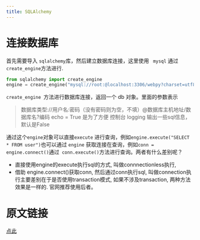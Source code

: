```yaml
---
title: SQLAlchemy
---
```

# 连接数据库
首先需要导入 ` sqlalchemy `库，然后建立数据库连接，这里使用 ` mysql` 通过` create_engine `方法进行.
``` python
from sqlalchemy import create_engine
engine = create_engine("mysql://root:@localhost:3306/webpy?charset=utf8",encoding="utf-8", echo=True)
```
`create_engine `方法进行数据库连接，返回一个 db 对象。里面的参数表示

> 数据库类型://用户名:密码（没有密码则为空，不填）@数据库主机地址/数据库名?编码
> echo = True 是为了方便 控制台 logging 输出一些sql信息，默认是False

通过这个`engine`对象可以直接`execute` 进行查询，例如` engine.execute("SELECT * FROM user") `也可以通过 `engine` 获取连接在查询，例如` conn = engine.connect() `通过` conn.execute()`方法进行查询。两者有什么差别呢？

- 直接使用engine的execute执行sql的方式, 叫做connnectionless执行,
- 借助 engine.connect()获取conn, 然后通过conn执行sql, 叫做connection执行主要差别在于是否使用transaction模式, 如果不涉及transaction, 两种方法效果是一样的. 官网推荐使用后者。

# 原文链接
[点此](http://www.jianshu.com/p/e6bba189fcbd)

